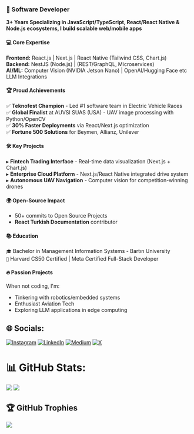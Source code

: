 ### 🚀 Software Developer 
**3+ Years Specializing in JavaScript/TypeScript, React/React Native & Node.js ecosystems, I build scalable web/mobile apps**
#### 💻 **Core Expertise**  
**Frontend:** React.js | Next.js | React Native (Tailwind CSS, Chart.js)  
**Backend:** NestJS (Node.js) | (REST/GraphQL, Microservices)  
**AI/ML:** Computer Vision (NVIDIA Jetson Nano) | OpenAI/Hugging Face etc LLM Integrations  

#### 🏆 **Proud Achievements**  
✅ **Teknofest Champion** - Led #1 software team in Electric Vehicle Races  
✅ **Global Finalist** at AUVSI SUAS (USA) - UAV image processing with Python/OpenCV  
✅ **30% Faster Deployments** via React/Next.js optimization  
✅ **Fortune 500 Solutions** for Beymen, Allianz, Unilever  

#### 🛠️ **Key Projects**  
▸ **Fintech Trading Interface** - Real-time data visualization (Next.js + Chart.js)  
▸ **Enterprise Cloud Platform** - Next.js/React Native integrated drive system  
▸ **Autonomous UAV Navigation** - Computer vision for competition-winning drones  

#### 🌍 **Open-Source Impact**  
- 50+ commits to Open Source Projects
- **React Turkish Documentation** contributor

#### 📚 **Education**  
`🎓` Bachelor in Management Information Systems - Bartın University  
`📜` Harvard CS50 Certified | Meta Certified Full-Stack Developer  

#### 🔥 **Passion Projects**  
When not coding, I'm:
- Tinkering with robotics/embedded systems
- Enthusiast Aviation Tech
- Exploring LLM applications in edge computing

## 🌐 Socials:
[![Instagram](https://img.shields.io/badge/Instagram-%23E4405F.svg?logo=Instagram&logoColor=white)](https://instagram.com/halil.coding/) [![LinkedIn](https://img.shields.io/badge/LinkedIn-%230077B5.svg?logo=linkedin&logoColor=white)](https://linkedin.com/in/halilxibrahim/) [![Medium](https://img.shields.io/badge/Medium-12100E?logo=medium&logoColor=white)](https://medium.com/@halilxibrahim) [![X](https://img.shields.io/badge/X-black.svg?logo=X&logoColor=white)](https://x.com/halilxibrahim_) 


# 📊 GitHub Stats:
![](https://github-readme-streak-stats.herokuapp.com/?user=halilxibrahim&theme=radical&hide_border=false)
![](https://github-readme-stats.vercel.app/api/top-langs/?username=halilxibrahim&theme=radical&hide_border=false&include_all_commits=true&count_private=true&layout=compact)

## 🏆 GitHub Trophies
![](https://github-profile-trophy.vercel.app/?username=halilxibrahim&theme=radical&no-frame=false&no-bg=false&margin-w=4)


<!-- Proudly created with GPRM ( https://gprm.itsvg.in ) -->
